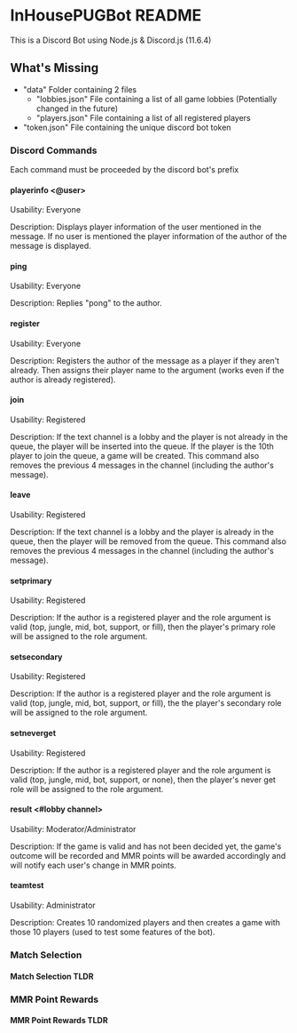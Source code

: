 # InHousePUGBot README

This is a Discord Bot using Node.js & Discord.js (11.6.4)


## What's Missing

 - "data" Folder containing 2 files
   - "lobbies.json" File containing a list of all game lobbies (Potentially changed in the future)
   - "players.json" File containing a list of all registered players
 - "token.json" File containing the unique discord bot token


### Discord Commands

Each command must be proceeded by the discord bot's prefix

#### playerinfo <@user>

Usability: Everyone

Description: Displays player information of the user mentioned in the message. If no user is mentioned the player information of the author of the message is displayed.

#### ping

Usability: Everyone

Description: Replies "pong" to the author.

#### register <In Game Name>

Usability: Everyone

Description: Registers the author of the message as a player if they aren't already. Then assigns their player name to the argument (works even if the author is already registered).

#### join

Usability: Registered

Description: If the text channel is a lobby and the player is not already in the queue, the player will be inserted into the queue. If the player is the 10th player to join the queue, a game will be created. This command also removes the previous 4 messages in the channel (including the author's message).

#### leave

Usability: Registered

Description: If the text channel is a lobby and the player is already in the queue, then the player will be removed from the queue. This command also removes the previous 4 messages in the channel (including the author's message).

#### setprimary <role>

Usability: Registered

Description: If the author is a registered player and the role argument is valid (top, jungle, mid, bot, support, or fill), then the player's primary role will be assigned to the role argument.

#### setsecondary <role>

Usability: Registered

Description: If the author is a registered player and the role argument is valid (top, jungle, mid, bot, support, or fill), the the player's secondary role will be assigned to the role argument.

#### setneverget <role>

Usability: Registered

Description: If the author is a registered player and the role argument is valid (top, jungle, mid, bot, support, or none), then the player's never get role will be assigned to the role argument.

#### result <#lobby channel> <game number> <winning team>

Usability: Moderator/Administrator

Description: If the game is valid and has not been decided yet, the game's outcome will be recorded and MMR points will be awarded accordingly and will notify each user's change in MMR points.

#### teamtest

Usability: Administrator

Description: Creates 10 randomized players and then creates a game with those 10 players (used to test some features of the bot).


### Match Selection



#### Match Selection TLDR



### MMR Point Rewards



#### MMR Point Rewards TLDR



